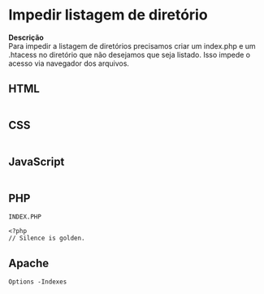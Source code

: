 # Impedir listagem de diretório

 **Descrição**  
Para impedir a listagem de diretórios precisamos criar um index.php e um .htacess no diretório que não desejamos que seja listado. Isso impede o acesso via navegador dos arquivos. 

## HTML
```

```
## CSS
```

```
## JavaScript
```

```
## PHP
```
INDEX.PHP

<?php
// Silence is golden.
```
## Apache 

```
Options -Indexes
```